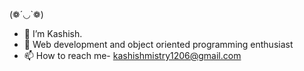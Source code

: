 (❁´◡`❁)
- 👋 I’m Kashish.
- 🌱 Web development and object oriented programming enthusiast
- 📫 How to reach me- kashishmistry1206@gmail.com


<!---
Kissh12/Kissh12 is a ✨ special ✨ repository because its `README.md` (this file) appears on your GitHub profile.
You can click the Preview link to take a look at your changes.
--->
